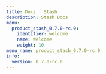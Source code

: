 ```yaml
---
title: Docs | Stash
description: Stash Docs
menu:
  product_stash_0.7.0-rc.0:
    identifier: welcome
    name: Welcome
    weight: 10
menu_name: product_stash_0.7.0-rc.0
info:
  version: 0.7.0-rc.0
---
```


